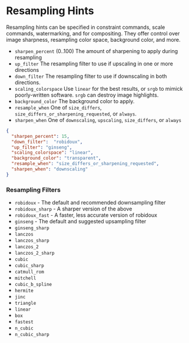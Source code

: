 # Resampling Hints

Resampling hints can be specified in constraint commands, scale commands, watermarking, and for compositing. They offer control over image sharpness, resampling color space, background color, and more. 


* `sharpen_percent` (0..100) The amount of sharpening to apply during resampling
* `up_filter` The resampling filter to use if upscaling in one or more directions
* `down_filter` The resampling filter to use if downscaling in both directions.
* `scaling_colorspace` Use `linear` for the best results, or `srgb` to mimick poorly-written software. `srgb` can destroy image highlights.
* `background_color` The background color to apply. 
* `resample_when` One of `size_differs`, `size_differs_or_sharpening_requested`, or `always`.
* `sharpen_when` One of `downscaling`, `upscaling`, `size_differs`, or `always`

```json
{ 
  "sharpen_percent": 15,
  "down_filter":  "robidoux",
  "up_filter": "ginseng",
  "scaling_colorspace": "linear",
  "background_color": "transparent",
  "resample_when": "size_differs_or_sharpening_requested",
  "sharpen_when": "downscaling"
}
```


### Resampling Filters
 
* `robidoux` - The default and recommended downsampling filter
* `robidoux_sharp` - A sharper version of the above
* `robidoux_fast` - A faster, less accurate version of robidoux
* `ginseng` - The default and suggested upsampling filter
* `ginseng_sharp` 
* `lanczos` 
* `lanczos_sharp`   
* `lanczos_2` 
* `lanczos_2_sharp`  
* `cubic` 
* `cubic_sharp` 
* `catmull_rom` 
* `mitchell` 
* `cubic_b_spline` 
* `hermite` 
* `jinc` 
* `triangle` 
* `linear` 
* `box` 
* `fastest` 
* `n_cubic` 
* `n_cubic_sharp` 
